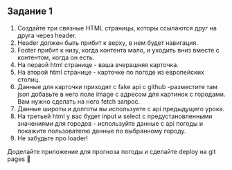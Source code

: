 ## Задание 1

1. Создайте три связные HTML страницы, которы ссылаются друг на друга через header.
2. Header должен быть прибит к верху, в нем будет навигация.
3. Footer прибит к низу, когда контента мало, и уходить вниз вместе с контентом, когда он есть.
4. На первой html странице - ваша вчерашняя карточка.
5. На второй html странице - карточке по погоде из европейских столиц.
6. Данные для карточки приходят с fake api с github -разместите там json добавьте в него поле image с адресом для картинок с городами. Вам нужно сделать на него fetch запрос.
7. Данные широты и долготы вы используете с api предыдущего урока.
8. На третьей html у вас будет input и select с предустановленными значениями для городов - используйте данные с api погоды и покажите пользователю данные по выбранному городу.
9. Не забудьте про loader!

Доделайте приложение для прогноза погоды и сделайте deploy на git pages 🚀
